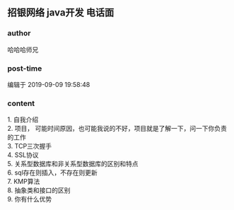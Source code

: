 ## 招银网络 java开发 电话面
### author 
哈哈哈师兄
### post-time 

编辑于  2019-09-09 19:58:48
### content 
<div class="post-topic-des nc-post-content">
 <div>
  1. 自我介绍
 </div>
 <div>
  2. 项目，
  <span>
   可能时间原因，也可能我说的不好，项目就是了解一下，问一下你负责的工作
  </span>
 </div>
 3. TCP三次握手
 <br/>
 4. SSL协议
 <br/>
 5. 关系型数据库和非关系型数据库的区别和特点
 <br/>
 6. sql存在则插入，不存在则更新
 <br/>
 7. KMP算法
 <br/>
 8. 抽象类和接口的区别
 <br/>
 9. 你有什么优势
 <br/>
</div>

